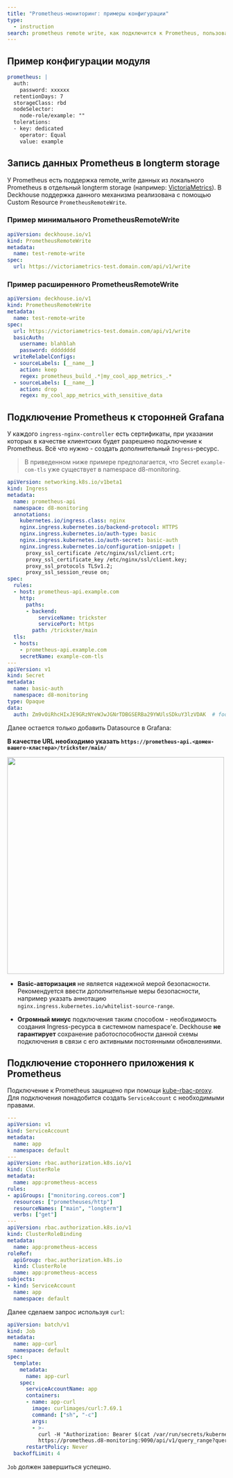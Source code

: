 ```yaml
---
title: "Prometheus-мониторинг: примеры конфигурации"
type:
  - instruction
search: prometheus remote write, как подключится к Prometheus, пользовательская Grafana, prometheus remote write
---
```


## Пример конфигурации модуля

```yaml
prometheus: |
  auth:
    password: xxxxxx
  retentionDays: 7
  storageClass: rbd
  nodeSelector:
    node-role/example: ""
  tolerations:
  - key: dedicated
    operator: Equal
    value: example
```

## Запись данных Prometheus в longterm storage

У Prometheus есть поддержка remote_write данных из локального Prometheus в отдельный longterm storage (например: [VictoriaMetrics](https://github.com/VictoriaMetrics/VictoriaMetrics)). В Deckhouse поддержка данного механизма реализована с помощью Custom Resource `PrometheusRemoteWrite`.

### Пример минимального PrometheusRemoteWrite
```yaml
apiVersion: deckhouse.io/v1
kind: PrometheusRemoteWrite
metadata:
  name: test-remote-write
spec:
  url: https://victoriametrics-test.domain.com/api/v1/write
```

### Пример расширенного PrometheusRemoteWrite
```yaml
apiVersion: deckhouse.io/v1
kind: PrometheusRemoteWrite
metadata:
  name: test-remote-write
spec:
  url: https://victoriametrics-test.domain.com/api/v1/write
  basicAuth:
    username: blahblah
    password: dddddddd
  writeRelabelConfigs:
  - sourceLabels: [__name__]
    action: keep
    regex: prometheus_build_.*|my_cool_app_metrics_.*
  - sourceLabels: [__name__]
    action: drop
    regex: my_cool_app_metrics_with_sensitive_data
```


## Подключение Prometheus к сторонней Grafana

У каждого `ingress-nginx-controller` есть сертификаты, при указании которых в качестве клиентских будет разрешено подключение к Prometheus. Всё что нужно - создать дополнительный `Ingress`-ресурс.
> В приведенном ниже примере предполагается, что Secret `example-com-tls` уже существует в namespace d8-monitoring.

```yaml
apiVersion: networking.k8s.io/v1beta1
kind: Ingress
metadata:
  name: prometheus-api
  namespace: d8-monitoring
  annotations:
    kubernetes.io/ingress.class: nginx
    nginx.ingress.kubernetes.io/backend-protocol: HTTPS
    nginx.ingress.kubernetes.io/auth-type: basic
    nginx.ingress.kubernetes.io/auth-secret: basic-auth
    nginx.ingress.kubernetes.io/configuration-snippet: |
      proxy_ssl_certificate /etc/nginx/ssl/client.crt;
      proxy_ssl_certificate_key /etc/nginx/ssl/client.key;
      proxy_ssl_protocols TLSv1.2;
      proxy_ssl_session_reuse on;
spec:
  rules:
  - host: prometheus-api.example.com
    http:
      paths:
      - backend:
          serviceName: trickster
          servicePort: https
        path: /trickster/main
  tls:
  - hosts:
    - prometheus-api.example.com
    secretName: example-com-tls
---
apiVersion: v1
kind: Secret
metadata:
  name: basic-auth
  namespace: d8-monitoring
type: Opaque
data:
  auth: Zm9vOiRhcHIxJE9GRzNYeWJwJGNrTDBGSERBa29YWUlsSDkuY3lzVDAK  # foo:bar
```
Далее остается только добавить Datasource в Grafana:

**В качестве URL необходимо указать `https://prometheus-api.<домен-вашего-кластера>/trickster/main/`**

<img src="../../images/300-prometheus/prometheus_connect_settings.png" height="500">

* **Basic-авторизация** не является надежной мерой безопасности. Рекомендуется ввести дополнительные меры безопасности, например указать аннотацию `nginx.ingress.kubernetes.io/whitelist-source-range`.

* **Огромный минус** подключения таким способом - необходимость создания Ingress-ресурса в системном namespace'е.
Deckhouse **не гарантирует** сохранение работоспособности данной схемы подключения в связи с его активными постоянными обновлениями.

## Подключение стороннего приложения к Prometheus

Подключение к Prometheus защищено при помощи [kube-rbac-proxy](https://github.com/brancz/kube-rbac-proxy). Для подключения понадобится создать `ServiceAccount` с необходимыми правами.

```yaml
---
apiVersion: v1
kind: ServiceAccount
metadata:
  name: app
  namespace: default
---
apiVersion: rbac.authorization.k8s.io/v1
kind: ClusterRole
metadata:
  name: app:prometheus-access
rules:
- apiGroups: ["monitoring.coreos.com"]
  resources: ["prometheuses/http"]
  resourceNames: ["main", "longterm"]
  verbs: ["get"]
---
apiVersion: rbac.authorization.k8s.io/v1
kind: ClusterRoleBinding
metadata:
  name: app:prometheus-access
roleRef:
  apiGroup: rbac.authorization.k8s.io
  kind: ClusterRole
  name: app:prometheus-access
subjects:
- kind: ServiceAccount
  name: app
  namespace: default
```
Далее сделаем запрос используя `curl`:
```yaml
apiVersion: batch/v1
kind: Job
metadata:
  name: app-curl
  namespace: default
spec:
  template:
    metadata:
      name: app-curl
    spec:
      serviceAccountName: app
      containers:
      - name: app-curl
        image: curlimages/curl:7.69.1
        command: ["sh", "-c"]
        args:
        - >-
          curl -H "Authorization: Bearer $(cat /var/run/secrets/kubernetes.io/serviceaccount/token)" -k -f
          https://prometheus.d8-monitoring:9090/api/v1/query_range?query=up\&start=1584001500\&end=1584023100\&step=30
      restartPolicy: Never
  backoffLimit: 4
```
`Job` должен завершиться успешно.

